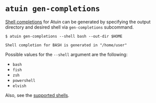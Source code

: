 # `atuin gen-completions`

[Shell completions](https://en.wikipedia.org/wiki/Command-line_completion) for Atuin can be generated by specifying the output directory and desired shell via `gen-completions` subcommand.

```
$ atuin gen-completions --shell bash --out-dir $HOME

Shell completion for BASH is generated in "/home/user"
```

Possible values for the `--shell` argument are the following:

- `bash`
- `fish`
- `zsh`
- `powershell`
- `elvish`

Also, see the [supported shells](./../index.md#supported-shells).
